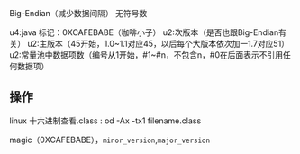 Big-Endian（减少数据间隔）
无符号数

u4:java 标记：0XCAFEBABE（咖啡小子）
u2:次版本（是否也跟Big-Endian有关）
u2:主版本（45开始，1.0~1.1对应45，以后每个大版本依次加一1.7对应51）
u2:常量池中数据项数（编号从1开始，#1~#n，不包含n，#0在后面表示不引用任何数据项）


## 操作
linux 十六进制查看.class : od -Ax -tx1  filename.class


magic（0XCAFEBABE），`minor_version`,`major_version`

